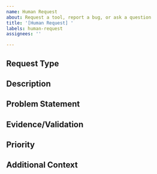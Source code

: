 ```yaml
---
name: Human Request
about: Request a tool, report a bug, or ask a question
title: '[Human Request] '
labels: human-request
assignees: ''

---
```


## Request Type
<!-- [Tool Idea | Bug Report | Feature Request | Question] -->

## Description
<!-- What you're looking for -->

## Problem Statement  
<!-- What problem does this solve? -->

## Evidence/Validation
<!-- If suggesting a tool, please provide evidence of need:
- Links to GitHub issues discussing this
- Stack Overflow questions  
- Blog posts about the problem
- Other evidence of developer need -->

## Priority
<!-- [High | Medium | Low] -->

## Additional Context
<!-- Any other relevant information -->